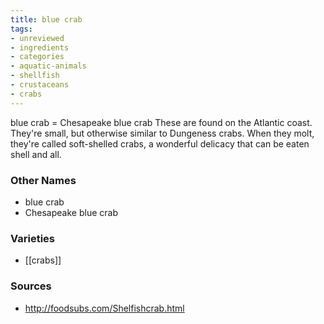```yaml
---
title: blue crab
tags:
- unreviewed
- ingredients
- categories
- aquatic-animals
- shellfish
- crustaceans
- crabs
---
```

blue crab = Chesapeake blue crab These are found on the Atlantic coast. They're small, but otherwise similar to Dungeness crabs. When they molt, they're called soft-shelled crabs, a wonderful delicacy that can be eaten shell and all.

### Other Names

* blue crab
* Chesapeake blue crab

### Varieties

* [[crabs]]

### Sources
* http://foodsubs.com/Shelfishcrab.html

